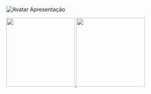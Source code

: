 

![Avatar Apresentação](https://github.com/data1991/data1991/assets/144493849/6618efcb-8df4-450e-8051-ed55682105ba)

<div>
<a href="https://github.com/data1991">
<img loading="lazy" height="180em" src="https://github-readme-stats.vercel.app/api/top-langs/?username=dat1991&layout=compact&langs_count=7&theme=dracula"/>
<img loading="lazy" height="180em" src="https://github-readme-stats.vercel.app/api?username=data1991&show_icons=true&theme=dracula&include_all_commits=true&count_private=true"/>
</div>
